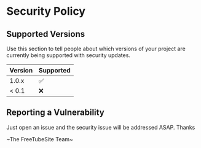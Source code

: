 # Security Policy

## Supported Versions

Use this section to tell people about which versions of your project are
currently being supported with security updates.

| Version | Supported          |
| ------- | ------------------ |
| 1.0.x   | :white_check_mark: |
| < 0.1   | :x:                |

## Reporting a Vulnerability

Just open an issue and the security issue will be addressed ASAP. Thanks

~The FreeTubeSite Team~
